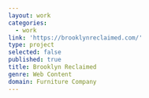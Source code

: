 ```yaml
---
layout: work
categories:
  - work
link: 'https://brooklynreclaimed.com/'
type: project
selected: false
published: true
title: Brooklyn Reclaimed
genre: Web Content
domain: Furniture Company
---
```

